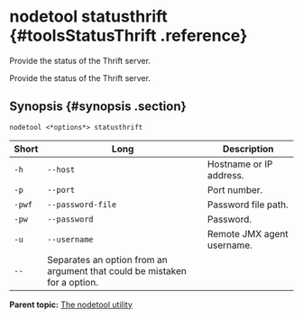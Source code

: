 # nodetool statusthrift {#toolsStatusThrift .reference}

Provide the status of the Thrift server.

Provide the status of the Thrift server.

## Synopsis {#synopsis .section}

```language-bash
nodetool <*options*> statusthrift
```

|Short|Long|Description|
|-----|----|-----------|
|`-h`|`--host`|Hostname or IP address.|
|`-p`|`--port`|Port number.|
|`-pwf`|`--password-file`|Password file path.|
|`-pw`|`--password`|Password.|
|`-u`|`--username`|Remote JMX agent username.|
|`--`|Separates an option from an argument that could be mistaken for a option.|

**Parent topic:** [The nodetool utility](../../cassandra/tools/toolsNodetool.md)

